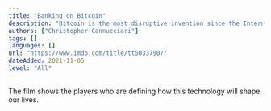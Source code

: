 ```yaml
---
title: "Banking on Bitcoin"
description: "Bitcoin is the most disruptive invention since the Internet, and now an ideological battle is underway between fringe utopists and mainstream capitalism."
authors: ["Christopher Cannucciari"]
tags: []
languages: []
url: "https://www.imdb.com/title/tt5033790/"
dateAdded: 2021-11-05
level: "All"
---
```


The film shows the players who are defining how this technology will shape our lives.